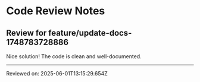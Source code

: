 # Code Review Notes

## Review for feature/update-docs-1748783728886

Nice solution! The code is clean and well-documented.

---
Reviewed on: 2025-06-01T13:15:29.654Z